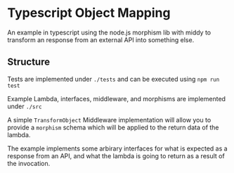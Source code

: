 # Typescript Object Mapping

An example in typescript using the node.js morphism lib with middy to transform an response from an external API into something else.

## Structure

Tests are implemented under `./tests` and can be executed using `npm run test`

Example Lambda, interfaces, middleware, and morphisms are implemented under `./src`

A simple `TransformObject` Middleware implementation will allow you to provide a `morphism` schema which will be applied to the return data of the lambda.

The example implements some arbirary interfaces for what is expected as a response from an API, and what the lambda is going to return as a result of the invocation.
